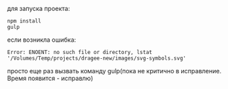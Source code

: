 для запуска проекта:

```
npm install
gulp
```

если возникла ошибка:
```
Error: ENOENT: no such file or directory, lstat '/Volumes/Temp/projects/dragee-new/images/svg-symbols.svg'
```
просто еще раз вызвать команду gulp(пока не критично в исправление. Время появится - исправлю)